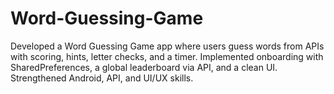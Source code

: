 # Word-Guessing-Game
Developed a Word Guessing Game app where users guess words from APIs with scoring, hints, letter checks, and a timer. Implemented onboarding with SharedPreferences, a global leaderboard via API, and a clean UI. Strengthened Android, API, and UI/UX skills.
